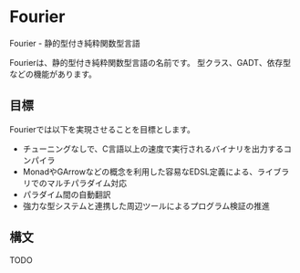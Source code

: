 # Fourier
Fourier - 静的型付き純粋関数型言語

Fourierは、静的型付き純粋関数型言語の名前です。
型クラス、GADT、依存型などの機能があります。

## 目標
Fourierでは以下を実現させることを目標とします。
- チューニングなしで、C言語以上の速度で実行されるバイナリを出力するコンパイラ
- MonadやGArrowなどの概念を利用した容易なEDSL定義による、ライブラリでのマルチパラダイム対応
- パラダイム間の自動翻訳
- 強力な型システムと連携した周辺ツールによるプログラム検証の推進

## 構文
TODO
